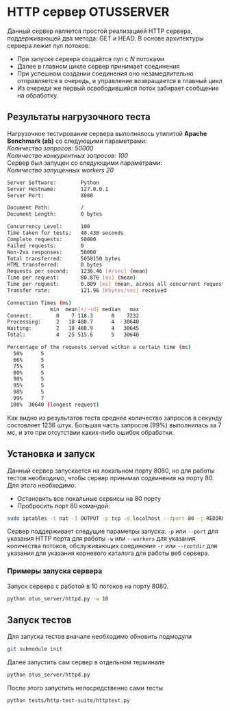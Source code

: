 # HTTP сервер OTUSSERVER 
Данный сервер является простой реализацией HTTP сервера, поддерживающей два метода:
GET и HEAD.
В основе архитектуры сервера лежит пул потоков:
 - При запуске сервера создаётся пул с *N* потоками
 - Далее в главном цикле сервер принимает соединения
 - При успешном создании соединения оно незамедлительно отправляется в очередь,
 и управление возвращается в главный цикл
 - Из очереди же первый освободившийся поток забирает сообщение на обработку.

## Результаты нагрузочного теста
Нагрузочное тестирование сервера выполнялось утилитой **Apache Benchmark (ab)**
со следующими параметрами:<br/>
*Количество запросов: 50000*<br/>
*Количество конкурентных запросов: 100*<br/>
Сервер был запущен со следующими параметрами:<br/>
*Количество запущенных workers 20*<br/>

```bash
Server Software:        Python
Server Hostname:        127.0.0.1
Server Port:            8080

Document Path:          /
Document Length:        0 bytes

Concurrency Level:      100
Time taken for tests:   40.438 seconds
Complete requests:      50000
Failed requests:        0
Non-2xx responses:      50000
Total transferred:      5050150 bytes
HTML transferred:       0 bytes
Requests per second:    1236.46 [#/sec] (mean)
Time per request:       80.876 [ms] (mean)
Time per request:       0.809 [ms] (mean, across all concurrent requests)
Transfer rate:          121.96 [Kbytes/sec] received

Connection Times (ms)
              min  mean[+/-sd] median   max
Connect:        0    7 118.3      0    7232
Processing:     2   18 488.7      4   30640
Waiting:        2   18 488.9      4   30645
Total:          4   25 515.6      5   30640

Percentage of the requests served within a certain time (ms)
  50%      5
  66%      5
  75%      5
  80%      5
  90%      5
  95%      5
  98%      5
  99%      7
 100%  30640 (longest request)
```
Как видно из результатов теста среднее количество запросов в секунду состовляет 1236 штук.
Большая часть запросов (99%) выполнилась за 7 мс, и это при отсутствии каких-либо
ошибок обработки.
## Установка и запуск
Данный сервер запускается на локальном порту 8080, но для работы тестов необходимо, чтобы сервер
принимал содеинения на порту 80.
Для этого необходимо.
 - Остановить все локальные сервисы на 80 порту
 - Пробросить порт 80 командой:
```bash
sudo iptables -t nat -I OUTPUT -p tcp -d localhost --dport 80 -j REDIRECT --to-ports 8080
```

Сервер поддерживает следущие параметры запуска:
`-p` или `--port` для указания HTTP порта для работы
`-w` или `--workers` для указания количества потоков, обслуживающих соединение 
`-r` или `--rootdir` для указания для указания корневого каталога для работы веб сервера. 

### Примеры запуска сервера 
Запуск сервера с работой в 10 потоков на порту 8080.
```bash
python otus_server/httpd.py -w 10
```

## Запуск тестов
Для запуска тестов вначале необходимо обновить подмодули 
```bash
git submodule init
```
Далее запустить сам сервер в отдельном терминале
```bash
python otus_server/httpd.py
```
После этого запустить непосредственно сами тесты
```bash
python tests/http-test-suite/httptest.py
```

